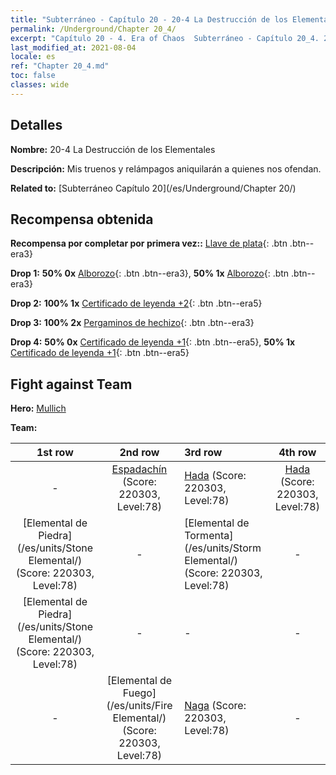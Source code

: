 ```yaml
---
title: "Subterráneo - Capítulo 20 - 20-4 La Destrucción de los Elementales"
permalink: /Underground/Chapter 20_4/
excerpt: "Capítulo 20 - 4. Era of Chaos  Subterráneo - Capítulo 20_4. 20-4 La Destrucción de los Elementales"
last_modified_at: 2021-08-04
locale: es
ref: "Chapter 20_4.md"
toc: false
classes: wide
---
```


## Detalles

 **Nombre:** 20-4 La Destrucción de los Elementales

 **Descripción:** Mis truenos y relámpagos aniquilarán a quienes nos ofendan.

 **Related to:** [Subterráneo Capítulo 20](/es/Underground/Chapter 20/)

## Recompensa obtenida

 **Recompensa por completar por primera vez::** [Llave de plata](/ItemsES/con_693/){: .btn .btn--era3}

 **Drop 1:** **50% 0x** [Alborozo](/ItemsES/her_424/){: .btn .btn--era3}, **50% 1x** [Alborozo](/ItemsES/her_424/){: .btn .btn--era3}

 **Drop 2:** **100% 1x** [Certificado de leyenda +2](/ItemsES/mat_81/){: .btn .btn--era5}

 **Drop 3:** **100% 2x** [Pergaminos de hechizo](/ItemsES/con_694/){: .btn .btn--era3}

 **Drop 4:** **50% 0x** [Certificado de leyenda +1](/ItemsES/mat_74/){: .btn .btn--era5}, **50% 1x** [Certificado de leyenda +1](/ItemsES/mat_74/){: .btn .btn--era5}


## Fight against Team
 **Hero:** [Mullich](/es/heroes/Mullich/)

 **Team:**


  | 1st row | 2nd row | 3rd row | 4th row |
  |:----:|:----:|:----|:----:|
  | - | [Espadachín](/es/units/Swordsman/) (Score: 220303, Level:78)  | [Hada](/es/units/Sprite/) (Score: 220303, Level:78)  | [Hada](/es/units/Sprite/) (Score: 220303, Level:78)  |
  | [Elemental de Piedra](/es/units/Stone Elemental/) (Score: 220303, Level:78)  | - | [Elemental de Tormenta](/es/units/Storm Elemental/) (Score: 220303, Level:78)  | - |
  | [Elemental de Piedra](/es/units/Stone Elemental/) (Score: 220303, Level:78)  | - | - | - |
  | - | [Elemental de Fuego](/es/units/Fire Elemental/) (Score: 220303, Level:78)  | [Naga](/es/units/Naga/) (Score: 220303, Level:78)  | - |


